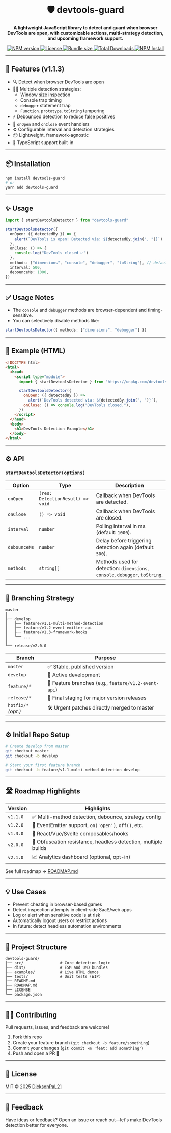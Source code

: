 <h1 align="center">🛡️ devtools-guard</h1>

<p align="center">
  <b>A lightweight JavaScript library to detect and guard when browser DevTools are open, with customizable actions, multi-strategy detection, and upcoming framework support.</b>
</p>

<p align="center">
  <a href="https://www.npmjs.com/package/devtools-guard">
    <img alt="NPM version" src="https://img.shields.io/npm/v/devtools-guard.svg">
  </a>
  <a href="https://github.com/DicksonPaL21/devtools-guard/blob/master/LICENSE">
    <img alt="License" src="https://img.shields.io/github/license/DicksonPaL21/devtools-guard">
  </a>
  <a href="https://bundlephobia.com/package/devtools-guard">
    <img alt="Bundle size" src="https://img.shields.io/bundlephobia/minzip/devtools-guard">
  </a>
  <a href="https://www.npmjs.com/package/devtools-guard">
    <img alt="Total Downloads" src="https://img.shields.io/npm/dt/devtools-guard" />
  </a>
  <a href="https://www.npmjs.com/package/devtools-guard">
    <img alt="NPM Install" src="https://img.shields.io/npm/i/devtools-guard" />
  </a>
</p>

---

## 🚀 Features (v1.1.3)

- 🔍 Detect when browser DevTools are open
- 🕵️‍♂️ Multiple detection strategies:
  - Window size inspection
  - Console trap timing
  - `debugger` statement trap
  - `Function.prototype.toString` tampering
- ⚡ Debounced detection to reduce false positives
- 📣 `onOpen` and `onClose` event handlers
- ⚙️ Configurable interval and detection strategies
- 📦 Lightweight, framework-agnostic
- 🧪 TypeScript support built-in

---

## 📦 Installation

```bash
npm install devtools-guard
# or
yarn add devtools-guard
```

---

## ✨ Usage

```ts
import { startDevtoolsDetector } from "devtools-guard"

startDevtoolsDetector({
  onOpen: ({ detectedBy }) => {
    alert(`DevTools is open! Detected via: ${detectedBy.join(", ")}`)
  },
  onClose: () => {
    console.log("DevTools closed ✅")
  },
  methods: ["dimensions", "console", "debugger", "toString"], // default: all
  interval: 500,
  debounceMs: 1000,
})
```

---

## ✅ Usage Notes

- The `console` and `debugger` methods are browser-dependent and timing-sensitive.
- You can selectively disable methods like:

```ts
startDevtoolsDetector({ methods: ["dimensions", "debugger"] })
```

---

## 🧪 Example (HTML)

```html
<!DOCTYPE html>
<html>
  <head>
    <script type="module">
      import { startDevtoolsDetector } from "https://unpkg.com/devtools-guard?module"

      startDevtoolsDetector({
        onOpen: ({ detectedBy }) =>
          alert(`DevTools detected via: ${detectedBy.join(", ")}`),
        onClose: () => console.log("DevTools closed."),
      })
    </script>
  </head>
  <body>
    <h1>DevTools Detection Example</h1>
  </body>
</html>
```

---

## ⚙️ API

### `startDevtoolsDetector(options)`

| Option       | Type                             | Description                                                                  |
| ------------ | -------------------------------- | ---------------------------------------------------------------------------- |
| `onOpen`     | `(res: DetectionResult) => void` | Callback when DevTools are detected.                                         |
| `onClose`    | `() => void`                     | Callback when DevTools are closed.                                           |
| `interval`   | `number`                         | Polling interval in ms (default: `1000`).                                    |
| `debounceMs` | `number`                         | Delay before triggering detection again (default: `500`).                    |
| `methods`    | `string[]`                       | Methods used for detection: `dimensions`, `console`, `debugger`, `toString`. |

---

## 🧭 Branching Strategy

```text
master
│
├── develop
│   ├── feature/v1.1-multi-method-detection
│   ├── feature/v1.2-event-emitter-api
│   ├── feature/v1.3-framework-hooks
│   └── ...
│
└── release/v2.0.0
```

| Branch              | Purpose                                              |
| ------------------- | ---------------------------------------------------- |
| `master`            | ✅ Stable, published version                         |
| `develop`           | 🚧 Active development                                |
| `feature/*`         | 🌱 Feature branches (e.g., `feature/v1.2-event-api`) |
| `release/*`         | 🚀 Final staging for major version releases          |
| `hotfix/*` _(opt.)_ | 🛠 Urgent patches directly merged to master           |

---

## ⚙️ Initial Repo Setup

```bash
# Create develop from master
git checkout master
git checkout -b develop

# Start your first feature branch
git checkout -b feature/v1.1-multi-method-detection develop
```

---

## 🛣️ Roadmap Highlights

| Version  | Highlights                                                     |
| -------- | -------------------------------------------------------------- |
| `v1.1.0` | ✅ Multi-method detection, debounce, strategy config           |
| `v1.2.0` | 🔌 EventEmitter support, `on('open')`, `off()`, etc.           |
| `v1.3.0` | 🔧 React/Vue/Svelte composables/hooks                          |
| `v2.0.0` | 🧱 Obfuscation resistance, headless detection, multiple builds |
| `v2.1.0` | 📈 Analytics dashboard (optional, opt-in)                      |

See full roadmap → [ROADMAP.md](https://github.com/DicksonPaL21/devtools-guard/blob/master/ROADMAP.md)

---

## 💡 Use Cases

- Prevent cheating in browser-based games
- Detect inspection attempts in client-side SaaS/web apps
- Log or alert when sensitive code is at risk
- Automatically logout users or restrict actions
- In future: detect headless automation environments

---

<!-- ## 🌐 CDN -->

<!-- Use via [unpkg](https://unpkg.com/) or [jsDelivr](https://cdn.jsdelivr.net/): -->

<!-- ```html -->
<!-- ES Module -->
<!-- <script type="module" src="https://unpkg.com/devtools-guard?module"></script> -->

<!-- IIFE build (coming soon) -->
<!-- <script src="https://cdn.jsdelivr.net/npm/devtools-guard/dist/devtools-guard.iife.js"></script> -->
<!-- ``` -->
<!--  -->
<!-- --- -->

## 📁 Project Structure

```text
devtools-guard/
├── src/                # Core detection logic
├── dist/               # ESM and UMD bundles
├── examples/           # Live HTML demos
├── tests/              # Unit tests (WIP)
├── README.md
├── ROADMAP.md
├── LICENSE
└── package.json
```

---

## 🧑‍💻 Contributing

Pull requests, issues, and feedback are welcome!

1. Fork this repo
2. Create your feature branch (`git checkout -b feature/something`)
3. Commit your changes (`git commit -m 'feat: add something'`)
4. Push and open a PR 🎉

---

## 📃 License

MIT © 2025 [DicksonPaL21](https://github.com/DicksonPaL21)

---

## 📣 Feedback

Have ideas or feedback? Open an issue or reach out—let's make DevTools detection better for everyone.
